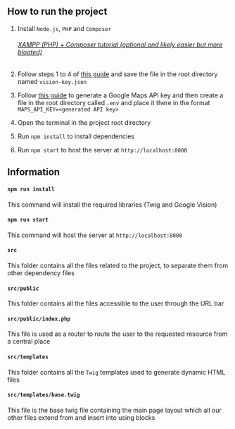 ## How to run the project

1. Install `Node.js`, `PHP` and `Composer`

    ###### [XAMPP (PHP) + Composer tutorial (optional and likely easier but more bloated)](https://thecodedeveloper.com/install-composer-windows-xampp/)

2. Follow steps 1 to 4 of [this guide](https://cloud.google.com/vision/docs/quickstart-client-libraries#before-you-begin) and save the file in the root directory named `vision-key.json`
3. Follow [this guide](https://developers.google.com/maps/documentation/javascript/adding-a-google-map#step_3_get_an_api_key) to generate a Google Maps API key and then create a file in the root directory called `.env` and place it there in the format `MAPS_API_KEY=<generated API key>`
4. Open the terminal in the project root directory
5. Run `npm install` to install dependencies
6. Run `npm start` to host the server at `http://localhost:8000`

## Information

#### `npm run install`

This command will install the required libraries (Twig and Google Vision)

#### `npm run start`

This command will host the server at `http://localhost:8000`

#### `src`

This folder contains all the files related to the project, to separate them from other dependency files

#### `src/public`

This folder contains all the files accessible to the user through the URL bar

#### `src/public/index.php`

This file is used as a router to route the user to the requested resource from a central place

#### `src/templates`

This folder contains all the `Twig` templates used to generate dynamic HTML files

#### `src/templates/base.twig`

This file is the base twig file containing the main page layout which all our other files extend from and insert into using blocks
